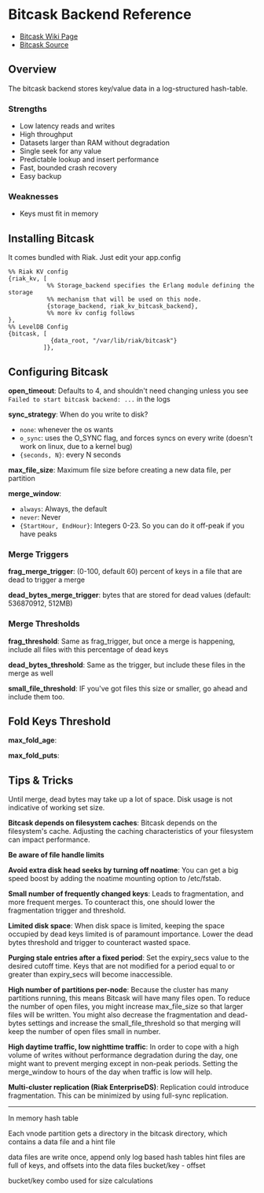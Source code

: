 # Bitcask Backend Reference #
* [Bitcask Wiki Page](http://wiki.basho.com/Bitcask.html)
* [Bitcask Source](http://github.com/basho/bitcask)

## Overview ## 
The bitcask backend stores key/value data in a log-structured hash-table. 

### Strengths ###
* Low latency reads and writes
* High throughput
* Datasets larger than RAM without degradation
* Single seek for any value
* Predictable lookup and insert performance
* Fast, bounded crash recovery
* Easy backup

### Weaknesses ###
* Keys must fit in memory

## Installing Bitcask ##
It comes bundled with Riak. Just edit your app.config

```
%% Riak KV config
{riak_kv, [
           %% Storage_backend specifies the Erlang module defining the storage
           %% mechanism that will be used on this node.
           {storage_backend, riak_kv_bitcask_backend},
           %% more kv config follows
},
%% LevelDB Config
{bitcask, [
            {data_root, "/var/lib/riak/bitcask"}
          ]},
```
## Configuring Bitcask ##

**open\_timeout**: Defaults to 4, and shouldn't need changing unless you see ```Failed to start bitcask backend: ...``` in the logs

**sync\_strategy**: When do you write to disk? 

* ```none```: whenever the os wants
* ```o_sync```: uses the O_SYNC flag, and forces syncs on every write (doesn't work on linux, due to a kernel bug)
* ```{seconds, N}```: every N seconds

**max\_file\_size**: Maximum file size before creating a new data file, per partition

**merge\_window**: 

* ```always```: Always, the default
* ```never```: Never
* ```{StartHour, EndHour}```: Integers 0-23. So you can do it off-peak if you have peaks

### Merge Triggers ###
**frag\_merge\_trigger**: (0-100, default 60) percent of keys in a file that are dead to trigger a merge

**dead\_bytes\_merge\_trigger**: bytes that are stored for dead values (default: 536870912, 512MB)
### Merge Thresholds ###
**frag\_threshold**: Same as frag\_trigger, but once a merge is happening, include all files with this percentage of dead keys

**dead\_bytes\_threshold**: Same as the trigger, but include these files in the merge as well

**small\_file\_threshold**: IF you've got files this size or smaller, go ahead and include them too.

## Fold Keys Threshold ##
**max\_fold\_age**:

**max\_fold\_puts**:

## Tips & Tricks ##
Until merge, dead bytes may take up a lot of space. Disk usage is not indicative of working set size.

**Bitcask depends on filesystem caches**: Bitcask depends on the filesystem's cache. Adjusting the caching characteristics of your filesystem can impact performance.

**Be aware of file handle limits**

**Avoid extra disk head seeks by turning off noatime**: You can get a big speed boost by adding the noatime mounting option to /etc/fstab. 

**Small number of frequently changed keys**: Leads to fragmentation, and more frequent merges. To counteract this, one should lower the fragmentation trigger and threshold.

**Limited disk space**: When disk space is limited, keeping the space occupied by dead keys limited is of paramount importance. Lower the dead bytes threshold and trigger to counteract wasted space.

**Purging stale entries after a fixed period**: Set the expiry\_secs value to the desired cutoff time. Keys that are not modified for a period equal to or greater than expiry\_secs will become inaccessible.

**High number of partitions per-node**: Because the cluster has many partitions running, this means Bitcask will have many files open. To reduce the number of open files, you might increase max\_file\_size so that larger files will be written. You might also decrease the fragmentation and dead-bytes settings and increase the small\_file\_threshold so that merging will keep the number of open files small in number.

**High daytime traffic, low nighttime traffic**: In order to cope with a high volume of writes without performance degradation during the day, one might want to prevent merging except in non-peak periods. Setting the merge_window to hours of the day when traffic is low will help.

**Multi-cluster replication (Riak EnterpriseDS)**: Replication could introduce fragmentation. This can be minimized by using full-sync replication.

---
In memory hash table

Each vnode partition gets a directory in the bitcask directory, which contains a data file and a hint file

data files are write once, append only log based hash tables
hint files are full of keys, and offsets into the data files
  bucket/key - offset

bucket/key combo used for size calculations
